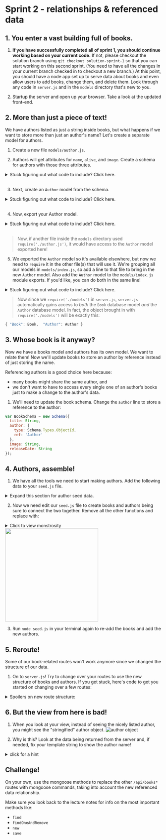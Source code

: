 # Sprint 2 - relationships & referenced data

## 1. You enter a vast building full of books.

1. **If you have successfully completed all of sprint 1, you should continue working based on your current code.** If not, please checkout the solution branch using `git checkout solution-sprint-1` so that you can start working on this second sprint. (You need to have all the changes in your current branch checked in to checkout a new branch.) At this point, you should have a node app set up to serve data about books and even allow users to add books, change them, and delete them. Look through any code in `server.js` and in the `models` directory that's new to you.

1. Startup the server and open up your browser.  Take a look at the updated front-end.

## 2. More than just a piece of text!

We have authors listed as just a string inside books, but what happens if we want to store more than just an author's name?  Let's create a separate model for authors.  

1. Create a new file `models/author.js`.

2. Authors will get attributes for `name`, `alive`, and `image`.  Create a schema for authors with those three attributes.

  <details><summary>Stuck figuring out what code to include? Click here.</summary>

    // models/author.js
    var mongoose = require('mongoose');
    var Schema = mongoose.Schema;

    var AuthorSchema = new Schema({
      name: String,
      // you should fill the rest of this in
    });

    
  </details>
<br>

3. Next, create an `Author` model from the schema.  

  <details><summary>Stuck figuring out what code to include? Click here.</summary>

    // models/author.js
    var Author = mongoose.model('Author', AuthorSchema);

  </details>

<br>

4. Now, export your Author model.

  <details><summary>Stuck figuring out what code to include? Click here.</summary>


  // models/author.js
  module.exports = Author;

  </details>

<br>

> Now, if another file inside the `models` directory used `require('./author.js')`, it would have access to the `Author` model exported here!

5. We exported the `Author` model so it's available elsewhere, but now we need to `require` it in the other file(s) that will use it.  We're grouping all our models in `models/index.js`, so add a line to that file to bring in the new `Author` model.  Also add the `Author` model to the `models/index.js` module exports. If you'd like, you can do both in the same line!

  <details><summary>Stuck figuring out what code to include? Click here.</summary>


    module.exports.Author = require("./author.js");


  </details>


> Now since we `require('./models')` in `server.js`, `server.js` automatically gains access to _both_ the `Book` database model _and_ the `Author` database model.  In fact, the object brought in with `require('./models')` will be exactly this:

  ```js
  { "Book": Book,  "Author": Author }
  ```

## 3. Whose book is it anyway?

Now we have a books model and authors has its own model. We want to relate them! Now we'll update books to store an author by reference instead of just storing the name.

Referencing authors is a good choice here because:
* many books might share the same author, and   
* we don't want to have to access every single one of an author's books just to make a change to the author's data. 


1. We'll need to update the book schema. Change the `author` line to store a reference to the author:

```js
var BookSchema = new Schema({
  title: String,
  author: {
    type: Schema.Types.ObjectId,
    ref: 'Author'
  },
  image: String,
  releaseDate: String
});
```

## 4. Authors, assemble!

1. We have all the tools we need to start making authors.  Add the following data to your `seed.js` file.
<!-- Then add a call to `db.Author.remove` to delete all the old authors, and inside it add a call to `db.Author.create` to create new authors. -->

  <details><summary>Expand this section for author seed data.</summary>

    var authors_list = [
      {
        name: "Harper Lee",
        alive: false
      },
      {
        name: "F Scott Fitzgerald",
        alive: false
      },
      {
        name: "Victor Hugo",
        alive: false
      },
      {
        name: "Jules Verne",
        alive: false
      },
      {
        name: "Sheryl Sandberg",
        alive: true
      },
      {
        name: "Tim Ferriss",
        alive: true
      },
      {
        name: "John Steinbeck",
        alive: false
      },
      {
        name: "William Shakespeare",
        alive: false
      }
    ];


  </details>

2. Now we need edit our `seed.js` file to create books and authors being sure to connect the two together. Remove all the other functions and replace with:

  <details><summary>Click to view monstrosity</summary>


    db.Author.remove({}, function(err, authors) {
      console.log('removed all authors');
      db.Author.create(authors_list, function(err, authors){
        if (err) {
          console.log(err);
          return;
        }
        console.log('recreated all authors');
        console.log("created", authors.length, "authors");


        db.Book.remove({}, function(err, books){
          console.log('removed all books');
          books_list.forEach(function (bookData) {
            var book = new db.Book({
              title: bookData.title,
              image: bookData.image,
              releaseDate: bookData.releaseDate
            });
            db.Author.findOne({name: bookData.author}, function (err, foundAuthor) {
              console.log('found author ' + foundAuthor.name + ' for book ' + book.title);
              if (err) {
                console.log(err);
                return;
              }
              book.author = foundAuthor;
              book.save(function(err, savedBook){
                if (err) {
                  return console.log(err);
                }
                console.log('saved ' + savedBook.title + ' by ' + foundAuthor.name);
              });
            });
          });
        });

      });
    });


  </details>

<img src="http://i.imgur.com/ONjGv69.png" width="300px">

3. Run `node seed.js` in your terminal again to re-add the books and add the new authors.

## 5. Reroute! 

Some of our book-related routes won't work anymore since we changed the structure of our data.

1. On to `server.js`! Try to change over your routes to use the new structure of books and authors. If you get stuck, here's  code to get you started on changing over a few routes:

<details><summary>Spoilers on new route structure:</summary>

    // get all books
    app.get('/api/books', function (req, res) {
      // send all books as JSON response
      db.Boogey.find()
        // populate fills in the author id with all the author data
        .populate('author')
        .exec(function(err, books){
          if (err) { return console.log("index error: " + err); }
          res.json(books);
        });
    });

    // create new book
    app.post('/api/books', function (req, res) {
      // create new book with form data (`req.body`)
      var newBook = new db.Book({
        title: req.body.title,
        image: req.body.image,
        releaseDate: req.body.releaseDate,
      });

      // this code will only add an author to a book if the author already exists
      db.Author.findOne({name: req.body.author}, function(err, author){
        newBook.author = author;
        // add newBook to database
        newBook.save(function(err, book){
          if (err) {
            return console.log("create error: " + err);
          }
          console.log("created ", boot.title);
          res.json(boot);
        });
      });

    });


</details>

## 6. But the view from here is bad!
1. When you look at your view, instead of seeing the nicely listed author, you might see the "stringified" author object.
![author object](https://cloud.githubusercontent.com/assets/3010270/14153137/6c0b4432-f66b-11e5-9440-b122c471e746.png)

1. Why is this? Look at the data being returned from the server and, if needed, fix your template string to show the author name!

<details><summary>click for a hint</summary>

```
<p>
  <b>${book.title}</b>
  <!-- this next line is what needs to be changed! -->
  by ${book.author.name}
  <button type="button" name="button" class="deleteBtn btn btn-danger pull-right" data-id=${book._id}>Delete</button>
</p>
```
</details>



## Challenge!

On your own, use the mongoose methods to replace the other `/api/books*` routes with mongoose commands, taking into account the new referenced data relationship.

Make sure you look back to the lecture notes for info on the most important methods like:
* `find`
* `findOneAndRemove`
* `new`
* `save`
